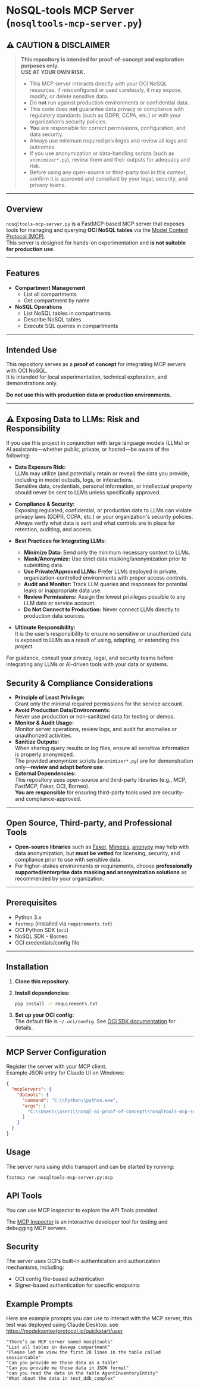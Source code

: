 # NoSQL-tools MCP Server (`nosqltools-mcp-server.py`)

## ⚠️ CAUTION & DISCLAIMER

> **This repository is intended for proof-of-concept and exploration purposes only.  
> USE AT YOUR OWN RISK.**
>
> - This MCP server interacts directly with your OCI NoSQL resources. If misconfigured or used carelessly, it may expose, modify, or delete sensitive data.
> - Do **not** run against production environments or confidential data.
> - This code does **not** guarantee data privacy or compliance with regulatory standards (such as GDPR, CCPA, etc.) or with your organization’s security policies.
> - **You** are responsible for correct permissions, configuration, and data security.
> - Always use minimum required privileges and review all logs and outcomes.
> - If you use anonymization or data-handling scripts (such as `anonimizer*.py`), review them and their outputs for adequacy and risk.
> - Before using any open-source or third-party tool in this context, confirm it is approved and compliant by your legal, security, and privacy teams.

---

## Overview

`nosqltools-mcp-server.py` is a FastMCP-based MCP server that exposes tools for managing and querying **OCI NoSQL tables** via the [Model Context Protocol (MCP)](https://github.com/oracle/mcp).  
This server is designed for hands-on experimentation and **is not suitable for production use**.

---

## Features

- **Compartment Management**
    - List all compartments
    - Get compartment by name
- **NoSQL Operations**
    - List NoSQL tables in compartments
    - Describe NoSQL tables
    - Execute SQL queries in compartments

---

## Intended Use

This repository serves as a **proof of concept** for integrating MCP servers with OCI NoSQL.  
It is intended for local experimentation, technical exploration, and demonstrations only.

**Do not use this with production data or production environments.**

---

## ⚠️ Exposing Data to LLMs: Risk and Responsibility

If you use this project in conjunction with large language models (LLMs) or AI assistants—whether public, private, or hosted—be aware of the following:

- **Data Exposure Risk:**  
  LLMs may utilize (and potentially retain or reveal) the data you provide, including in model outputs, logs, or interactions.  
  Sensitive data, credentials, personal information, or intellectual property should never be sent to LLMs unless specifically approved.

- **Compliance & Security:**  
  Exposing regulated, confidential, or production data to LLMs can violate privacy laws (GDPR, CCPA, etc.) or your organization's security policies.  
  Always verify what data is sent and what controls are in place for retention, auditing, and access.

- **Best Practices for Integrating LLMs:**  
    - **Minimize Data:**  Send only the minimum necessary context to LLMs.
    - **Mask/Anonymize:**  Use strict data masking/anonymization prior to submitting data.
    - **Use Private/Approved LLMs:**  Prefer LLMs deployed in private, organization-controlled environments with proper access controls.
    - **Audit and Monitor:**  Track LLM queries and responses for potential leaks or inappropriate data use.
    - **Review Permissions:**  Assign the lowest privileges possible to any LLM data or service account.
    - **Do Not Connect to Production:**  Never connect LLMs directly to production data sources.

- **Ultimate Responsibility:**  
  It is the user’s responsibility to ensure no sensitive or unauthorized data is exposed to LLMs as a result of using, adapting, or extending this project.

For guidance, consult your privacy, legal, and security teams before integrating any LLMs or AI-driven tools with your data or systems.

## Security & Compliance Considerations

- **Principle of Least Privilege:**  
  Grant only the minimal required permissions for the service account.
- **Avoid Production Data/Environments:**  
  Never use production or non-sanitized data for testing or demos.
- **Monitor & Audit Usage:**  
  Monitor server operations, review logs, and audit for anomalies or unauthorized activities.
- **Sanitize Outputs:**  
  When sharing query results or log files, ensure all sensitive information is properly anonymized.  
  The provided anonymizer scripts (`anonimizer*.py`) are for demonstration only—**review and adapt before use**.
- **External Dependencies:**  
  This repository uses open-source and third-party libraries (e.g., MCP, FastMCP, Faker, OCI, Borneo).  
  **You are responsible** for ensuring third-party tools used are security- and compliance-approved.

---

## Open Source, Third-party, and Professional Tools

- **Open-source libraries** such as [Faker](https://faker.readthedocs.io/), [Mimesis](https://mimesis.name/), [anonypy](https://github.com/tolstoyevsky/anonypy) may help with data anonymization, but **must be vetted** for licensing, security, and compliance prior to use with sensitive data.
- For higher-stakes environments or requirements, choose **professionally supported/enterprise data masking and anonymization solutions** as recommended by your organization.

---

## Prerequisites

- Python 3.x
- `fastmcp` (installed via `requirements.txt`)
- OCI Python SDK (`oci`)
- NoSQL SDK - Borneo
- OCI credentials/config file

---

## Installation

1. **Clone this repository.**
2. **Install dependencies:**

    ```bash
    pip install -r requirements.txt
    ```

3. **Set up your OCI config:**  
   The default file is `~/.oci/config`. See [OCI SDK documentation](https://docs.oracle.com/en-us/iaas/tools/python/latest/) for details.

---

## MCP Server Configuration

Register the server with your MCP client.  
Example JSON entry for Claude UI on Windows:

```json
{
  "mcpServers": {
    "dbtools": {
      "command": "C:\\Python\\python.exe",
      "args": [
        "C:\\Users\\user1\\nosql-ai-proof-of-concept\\nosqltools-mcp-server.py"
      ]
    }
  }
}
```


## Usage

The server runs using stdio transport and can be started by running:

```
fastmcp run nosqltools-mcp-server.py:mcp
```

## API Tools

You can use MCP inspector to explore the API Tools provided

The [MCP Inspector](https://modelcontextprotocol.io/legacy/tools/inspector)  is an interactive developer tool for testing and debugging MCP servers. 


## Security

The server uses OCI's built-in authentication and authorization mechanisms, including:
- OCI config file-based authentication
- Signer-based authentication for specific endpoints

## Example Prompts

Here are example prompts you can use to interact with the MCP server, this test was deployed using Claude Desktop.
see https://modelcontextprotocol.io/quickstart/user

```
"There’s an MCP server named nosqltools"
"List all tables in davega compartment"
"Please let me view the first 20 lines in the table called sessiontable"
"Can you provide me those data as a table"
"Can you provide me those data in JSON format"
"can you read the data in the table AgentInventoryEntity"
"What about the data in test_ddb_complex"

```
